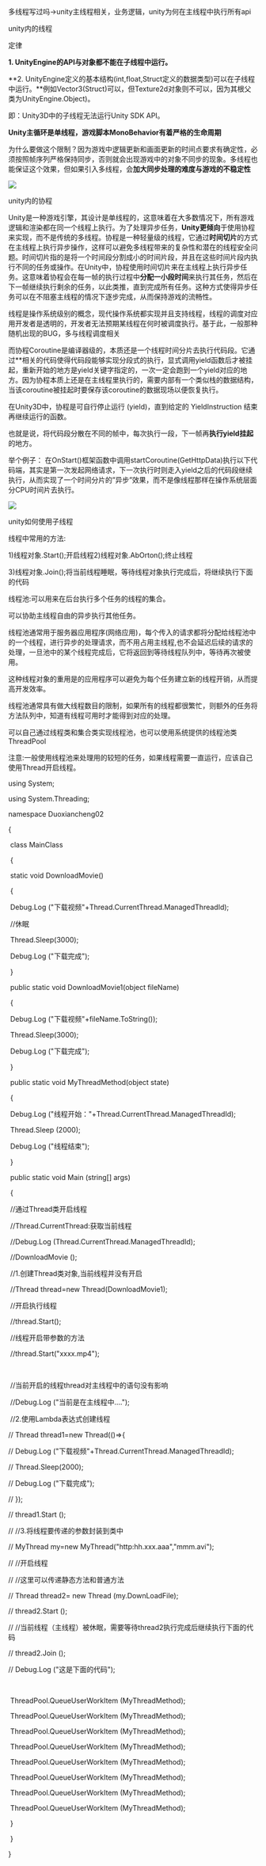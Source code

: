 多线程写过吗->unity主线程相关，业务逻辑，unity为何在主线程中执行所有api

unity内的线程

定律

**1. UnityEngine的API与对象都不能在子线程中运行。**

**2. UnityEngine定义的基本结构(int,float,Struct定义的数据类型)可以在子线程中运行。**例如Vector3(Struct)可以，但Texture2d对象则不可以，因为其根父类为UnityEngine.Object)。

即：Unity3D中的子线程无法运行Unity SDK API。

**Unity主循环是单线程，游戏脚本MonoBehavior有着严格的生命周期**

为什么要做这个限制？因为游戏中逻辑更新和画面更新的时间点要求有确定性，必须按照帧序列严格保持同步，否则就会出现游戏中的对象不同步的现象。多线程也能保证这个效果，但如果引入多线程，会**加大同步处理的难度与游戏的不稳定性**

![](Images/85a431b9a82b2ae6526b5f3d7f36ffea.jpg)



unity内的协程

Unity是一种游戏引擎，其设计是单线程的，这意味着在大多数情况下，所有游戏逻辑和渲染都在同一个线程上执行。为了处理异步任务，**Unity更倾向**于使用协程来实现，而不是传统的多线程。协程是一种轻量级的线程，它通过**时间切片**的方式在主线程上执行异步操作，这样可以避免多线程带来的复杂性和潜在的线程安全问题。时间切片指的是将一个时间段分割成小的时间片段，并且在这些时间片段内执行不同的任务或操作。在Unity中，协程使用时间切片来在主线程上执行异步任务。这意味着协程会在每一帧的执行过程中**分配一小段时间**来执行其任务，然后在下一帧继续执行剩余的任务，以此类推，直到完成所有任务。这种方式使得异步任务可以在不阻塞主线程的情况下逐步完成，从而保持游戏的流畅性。



线程是操作系统级别的概念，现代操作系统都实现并且支持线程，线程的调度对应用开发者是透明的，开发者无法预期某线程在何时被调度执行。基于此，一般那种随机出现的BUG，多与线程调度相关

而协程Coroutine是编译器级的，本质还是一个线程时间分片去执行代码段。它通过**相关的代码使得代码段能够实现分段式的执行，显式调用yield函数后才被挂起，重新开始的地方是yield关键字指定的，一次一定会跑到一个yield对应的地方。因为协程本质上还是在主线程里执行的，需要内部有一个类似栈的数据结构，当该coroutine被挂起时要保存该coroutine的数据现场以便恢复执行。

在Unity3D中，协程是可自行停止运行 (yield)，直到给定的 YieldInstruction 结束再继续运行的函数。

也就是说，将代码段分散在不同的帧中，每次执行一段，下一帧再**执行yield挂起**的地方。

举个例子： 在OnStart()框架函数中调用startCoroutine(GetHttpData)执行以下代码端，其实是第一次发起网络请求，下一次执行时则走入yield之后的代码段继续执行，从而实现了一个时间分片的”异步”效果，而不是像线程那样在操作系统层面分CPU时间片去执行。

![](Images/70cb637e458fe30707866e8a3fbd1666.jpg)







unity如何使用子线程

线程中常用的方法:

1)线程对象.Start();开启线程2)线程对象.AbOrton();终止线程

3)线程对象.Join();将当前线程睡眠，等待线程对象执行完成后，将继续执行下面的代码

线程池:可以用来在后台执行多个任务的线程的集合。

可以协助主线程自由的异步执行其他任务。

线程池通常用于服务器应用程序(网络应用)，每个传入的请求都将分配给线程池中的一个线程，进行异步的处理请求，而不用占用主线程,也不会延迟后续的请求的处理，一旦池中的某个线程完成后，它将返回到等待线程队列中，等待再次被使用。

这种线程对象的重用是的应用程序可以避免为每个任务建立新的线程开销，从而提高开发效率。

线程池通常具有做大线程数目的限制，如果所有的线程都很繁忙，则额外的任务将方法队列中，知道有线程可用时才能得到对应的处理。

可以自己通过线程类和集合类实现线程池，也可以使用系统提供的线程池类ThreadPool

注意:一般使用线程池来处理用的较短的任务，如果线程需要一直运行，应该自己使用Thread开启线程。



using System;

using System.Threading;

namespace Duoxiancheng02

{

​    class MainClass

​    {

​        static void DownloadMovie()

​        {

​            Debug.Log ("下载视频"+Thread.CurrentThread.ManagedThreadId);

​            //休眠

​            Thread.Sleep(3000);

​            Debug.Log ("下载完成");

​        }

​        public static void DownloadMovie1(object fileName)

​        {

​            Debug.Log ("下载视频"+fileName.ToString());

​            Thread.Sleep(3000);

​            Debug.Log ("下载完成");

​        }

​        public static void MyThreadMethod(object state)

​        {

​            Debug.Log ("线程开始："+Thread.CurrentThread.ManagedThreadId);

​            Thread.Sleep (2000);

​            Debug.Log ("线程结束");

​        }

​        public static void Main (string[] args)

​        {

​            //通过Thread类开启线程

​            //Thread.CurrentThread:获取当前线程

​            //Debug.Log (Thread.CurrentThread.ManagedThreadId);

​            //DownloadMovie ();

​            //1.创建Thread类对象,当前线程并没有开启

​            //Thread thread=new Thread(DownloadMovie1);

​            //开启执行线程

​            //thread.Start();

​            //线程开启带参数的方法

​            //thread.Start("xxxx.mp4");

​            

​            //当前开启的线程thread对主线程中的语句没有影响

​            //Debug.Log ("当前是在主线程中....");

​            //2.使用Lambda表达式创建线程

//            Thread thread1=new Thread(()=>{

//                Debug.Log ("下载视频"+Thread.CurrentThread.ManagedThreadId);

//                Thread.Sleep(2000);

//                Debug.Log ("下载完成");

//            });

//            thread1.Start ();

//            //3.将线程要传递的参数封装到类中

//            MyThread my=new MyThread("http:hh.xxx.aaa","mmm.avi");

//            //开启线程

//            //这里可以传递静态方法和普通方法

//            Thread thread2= new Thread (my.DownLoadFile);

//            thread2.Start ();

//            //当前线程（主线程）被休眠，需要等待thread2执行完成后继续执行下面的代码

//            thread2.Join ();

//            Debug.Log ("这是下面的代码");

​           

​            ThreadPool.QueueUserWorkItem (MyThreadMethod);

​            ThreadPool.QueueUserWorkItem (MyThreadMethod);

​            ThreadPool.QueueUserWorkItem (MyThreadMethod);

​            ThreadPool.QueueUserWorkItem (MyThreadMethod);

​            ThreadPool.QueueUserWorkItem (MyThreadMethod);

​            ThreadPool.QueueUserWorkItem (MyThreadMethod);

​            ThreadPool.QueueUserWorkItem (MyThreadMethod);

​            ThreadPool.QueueUserWorkItem (MyThreadMethod);

​        }

​    }

}